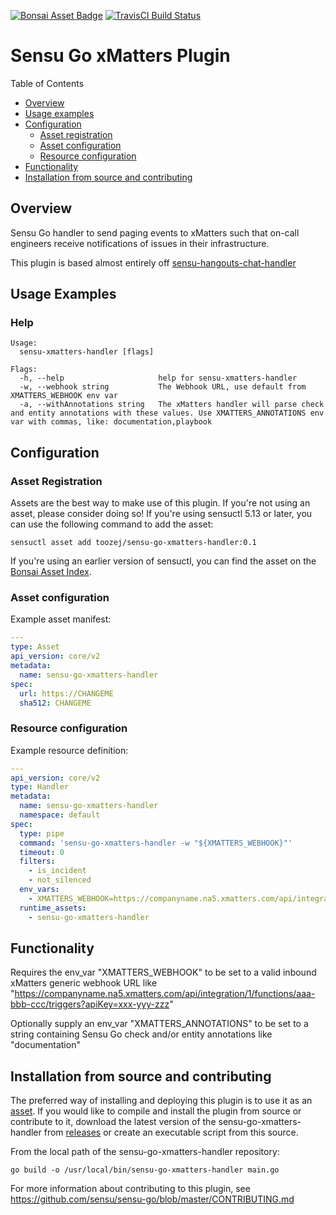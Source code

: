 
[![Bonsai Asset Badge](https://img.shields.io/badge/sensu-go-xmatters-handler-Download%20Me-brightgreen.svg?colorB=89C967&logo=sensu)](https://bonsai.sensu.io/assets/toozej/sensu-go-xmatters-handler) [![TravisCI Build Status](https://travis-ci.org/toozej/sensu-go-xmatters-handler.svg?branch=master)
](https://travis-ci.org/toozej/sensu-go-xmatters-handler)

# Sensu Go xMatters Plugin

Table of Contents

- [Overview](#overview)
- [Usage examples](#usage-examples)
- [Configuration](#configuration)
  - [Asset registration](#asset-registration)
  - [Asset configuration](#asset-configuration)
  - [Resource configuration](#resource-configuration)
- [Functionality](#functionality)
- [Installation from source and contributing](#installation-from-source-and-contributing)

## Overview
Sensu Go handler to send paging events to xMatters such that on-call engineers receive notifications of issues in their infrastructure. 

This plugin is based almost entirely off [sensu-hangouts-chat-handler](https://github.com/betorvs/sensu-hangouts-chat-handler)

## Usage Examples
### Help

```
Usage:
  sensu-xmatters-handler [flags]

Flags:
  -h, --help                     help for sensu-xmatters-handler
  -w, --webhook string           The Webhook URL, use default from XMATTERS_WEBHOOK env var
  -a, --withAnnotations string   The xMatters handler will parse check and entity annotations with these values. Use XMATTERS_ANNOTATIONS env var with commas, like: documentation,playbook
```

## Configuration

### Asset Registration

Assets are the best way to make use of this plugin. If you're not using an asset, please consider doing so! If you're using sensuctl 5.13 or later, you can use the following command to add the asset: 

`sensuctl asset add toozej/sensu-go-xmatters-handler:0.1`

If you're using an earlier version of sensuctl, you can find the asset on the [Bonsai Asset Index](https://bonsai.sensu.io/assets/toozej/sensu-go-xmatters-handler).

### Asset configuration

Example asset manifest:

```yml
---
type: Asset
api_version: core/v2
metadata:
  name: sensu-go-xmatters-handler
spec:
  url: https://CHANGEME
  sha512: CHANGEME
```

### Resource configuration

Example resource definition:

```yml
---
api_version: core/v2
type: Handler
metadata:
  name: sensu-go-xmatters-handler
  namespace: default
spec:
  type: pipe
  command: 'sensu-go-xmatters-handler -w "${XMATTERS_WEBHOOK}"'
  timeout: 0
  filters:
    - is_incident
    - not_silenced
  env_vars:
    - XMATTERS_WEBHOOK=https://companyname.na5.xmatters.com/api/integration/1/functions/aaa-bbb-ccc/triggers?apiKey=xxx-yyy-zzz
  runtime_assets:
    - sensu-go-xmatters-handler
```

## Functionality

Requires the env_var "XMATTERS_WEBHOOK" to be set to a valid inbound xMatters generic webhook URL like "https://companyname.na5.xmatters.com/api/integration/1/functions/aaa-bbb-ccc/triggers?apiKey=xxx-yyy-zzz"

Optionally supply an env_var "XMATTERS_ANNOTATIONS" to be set to a string containing Sensu Go check and/or entity annotations like "documentation"


## Installation from source and contributing

The preferred way of installing and deploying this plugin is to use it as an [asset][2]. If you would like to compile and install the plugin from source or contribute to it, download the latest version of the sensu-go-xmatters-handler from [releases][1]
or create an executable script from this source.

From the local path of the sensu-go-xmatters-handler repository:

```
go build -o /usr/local/bin/sensu-go-xmatters-handler main.go
```

For more information about contributing to this plugin, see https://github.com/sensu/sensu-go/blob/master/CONTRIBUTING.md

[1]: https://github.com/toozej/sensu-go-xmatters-handler/releases
[2]: #asset-registration
